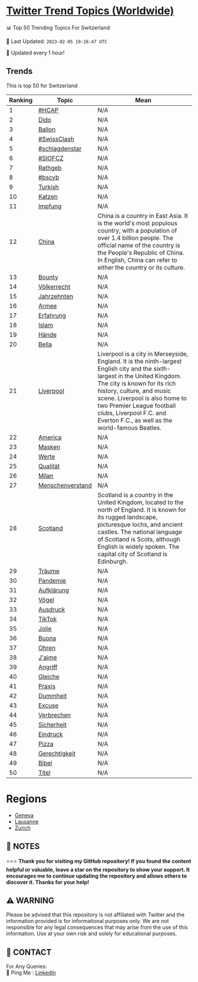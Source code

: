 [Twitter Trend Topics (Worldwide)](https://github.com/ErcinDedeoglu/Twitter-Trend-Topics)
==========


📊 Top 50 Trending Topics For Switzerland

📆 Last Updated: `2023-02-05 19:16:47 UTC`

🔧 Updated every 1 hour!


## Trends

This is top 50 for Switzerland

| Ranking | Topic | Mean |
| ------- | ------------ | ------------ |
| 1 | [#HCAP](http://twitter.com/search?q=%23HCAP) | N/A |
| 2 | [Dido](http://twitter.com/search?q=Dido) | N/A |
| 3 | [Ballon](http://twitter.com/search?q=Ballon) | N/A |
| 4 | [#SwissClash](http://twitter.com/search?q=%23SwissClash) | N/A |
| 5 | [#schlagdenstar](http://twitter.com/search?q=%23schlagdenstar) | N/A |
| 6 | [#SIOFCZ](http://twitter.com/search?q=%23SIOFCZ) | N/A |
| 7 | [Rathgeb](http://twitter.com/search?q=Rathgeb) | N/A |
| 8 | [#bscyb](http://twitter.com/search?q=%23bscyb) | N/A |
| 9 | [Turkish](http://twitter.com/search?q=Turkish) | N/A |
| 10 | [Katzen](http://twitter.com/search?q=Katzen) | N/A |
| 11 | [Impfung](http://twitter.com/search?q=Impfung) | N/A |
| 12 | [China](http://twitter.com/search?q=China) | China is a country in East Asia. It is the world's most populous country, with a population of over 1.4 billion people. The official name of the country is the People's Republic of China. In English, China can refer to either the country or its culture. |
| 13 | [Bounty](http://twitter.com/search?q=Bounty) | N/A |
| 14 | [Völkerrecht](http://twitter.com/search?q=V%c3%b6lkerrecht) | N/A |
| 15 | [Jahrzehnten](http://twitter.com/search?q=Jahrzehnten) | N/A |
| 16 | [Armee](http://twitter.com/search?q=Armee) | N/A |
| 17 | [Erfahrung](http://twitter.com/search?q=Erfahrung) | N/A |
| 18 | [Islam](http://twitter.com/search?q=Islam) | N/A |
| 19 | [Hände](http://twitter.com/search?q=H%c3%a4nde) | N/A |
| 20 | [Bella](http://twitter.com/search?q=Bella) | N/A |
| 21 | [Liverpool](http://twitter.com/search?q=Liverpool) | Liverpool is a city in Merseyside, England. It is the ninth-largest English city and the sixth-largest in the United Kingdom. The city is known for its rich history, culture, and music scene. Liverpool is also home to two Premier League football clubs, Liverpool F.C. and Everton F.C., as well as the world-famous Beatles. |
| 22 | [America](http://twitter.com/search?q=America) | N/A |
| 23 | [Masken](http://twitter.com/search?q=Masken) | N/A |
| 24 | [Werte](http://twitter.com/search?q=Werte) | N/A |
| 25 | [Qualität](http://twitter.com/search?q=Qualit%c3%a4t) | N/A |
| 26 | [Milan](http://twitter.com/search?q=Milan) | N/A |
| 27 | [Menschenverstand](http://twitter.com/search?q=Menschenverstand) | N/A |
| 28 | [Scotland](http://twitter.com/search?q=Scotland) | Scotland is a country in the United Kingdom, located to the north of England. It is known for its rugged landscape, picturesque lochs, and ancient castles. The national language of Scotland is Scots, although English is widely spoken. The capital city of Scotland is Edinburgh. |
| 29 | [Träume](http://twitter.com/search?q=Tr%c3%a4ume) | N/A |
| 30 | [Pandemie](http://twitter.com/search?q=Pandemie) | N/A |
| 31 | [Aufklärung](http://twitter.com/search?q=Aufkl%c3%a4rung) | N/A |
| 32 | [Vögel](http://twitter.com/search?q=V%c3%b6gel) | N/A |
| 33 | [Ausdruck](http://twitter.com/search?q=Ausdruck) | N/A |
| 34 | [TikTok](http://twitter.com/search?q=TikTok) | N/A |
| 35 | [Jolie](http://twitter.com/search?q=Jolie) | N/A |
| 36 | [Buona](http://twitter.com/search?q=Buona) | N/A |
| 37 | [Ohren](http://twitter.com/search?q=Ohren) | N/A |
| 38 | [J'aime](http://twitter.com/search?q=J%27aime) | N/A |
| 39 | [Angriff](http://twitter.com/search?q=Angriff) | N/A |
| 40 | [Gleiche](http://twitter.com/search?q=Gleiche) | N/A |
| 41 | [Praxis](http://twitter.com/search?q=Praxis) | N/A |
| 42 | [Dummheit](http://twitter.com/search?q=Dummheit) | N/A |
| 43 | [Excuse](http://twitter.com/search?q=Excuse) | N/A |
| 44 | [Verbrechen](http://twitter.com/search?q=Verbrechen) | N/A |
| 45 | [Sicherheit](http://twitter.com/search?q=Sicherheit) | N/A |
| 46 | [Eindruck](http://twitter.com/search?q=Eindruck) | N/A |
| 47 | [Pizza](http://twitter.com/search?q=Pizza) | N/A |
| 48 | [Gerechtigkeit](http://twitter.com/search?q=Gerechtigkeit) | N/A |
| 49 | [Bibel](http://twitter.com/search?q=Bibel) | N/A |
| 50 | [Titel](http://twitter.com/search?q=Titel) | N/A |



# Regions

* [Geneva](</Switzerland/Geneva.md>)
* [Lausanne](</Switzerland/Lausanne.md>)
* [Zurich](</Switzerland/Zurich.md>)



## 📝 NOTES

⭐⭐⭐ **Thank you for visiting my GitHub repository! If you found the content helpful or valuable, leave a star on the repository to show your support. It encourages me to continue updating the repository and allows others to discover it. Thanks for your help!**


## ⚠️ WARNING

Please be advised that this repository is not affiliated with Twitter and the information provided is for informational purposes only. We are not responsible for any legal consequences that may arise from the use of this information. Use at your own risk and solely for educational purposes.


## 📨 CONTACT

 For Any Queries:  
            🏓 Ping Me : [LinkedIn](https://www.linkedin.com/in/ercindedeoglu/)

